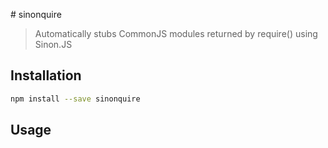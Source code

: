 # sinonquire

> Automatically stubs CommonJS modules returned by require() using Sinon.JS

## Installation

```sh
npm install --save sinonquire
```

## Usage
